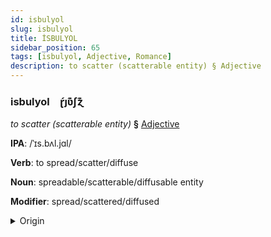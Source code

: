 ```yaml
---
id: isbulyol
slug: isbulyol
title: İSBULYOL
sidebar_position: 65
tags: [isbulyol, Adjective, Romance]
description: to scatter (scatterable entity) § Adjective
---
```


### isbulyol&emsp;<span kind="abugida">ɽ́ȷʋ͊ʃɀ͊</span>

*to scatter (scatterable entity)* **§** [Adjective](../../tags/Adjective)

**IPA**: /ˈɪs.bʌl.jɑl/

**Verb**: to spread/scatter/diffuse

**Noun**: spreadable/scatterable/diffusable entity

**Modifier**: spread/scattered/diffused

<details>
    <summary>Origin</summary>
    Portuguese espalhar /(i)ʃ.pɐˈʎaɾ/<br/>
    <em>Romance Language Family</em>
</details>